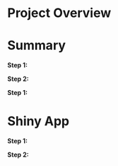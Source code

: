 # Project Overview


# Summary


**Step 1:**


**Step 2:**

**Step 1:**

# Shiny App

**Step 1:**

    
**Step 2:**

 



